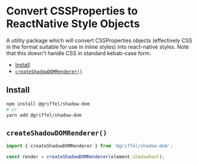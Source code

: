 # Convert CSSProperties to ReactNative Style Objects

A utility package which will convert CSSProperties objects (effectively CSS in the format suitable
for use in inline styles) into react-native styles. Note that this doesn't handle CSS in standard
kebab-case form.

<!-- START doctoc generated TOC please keep comment here to allow auto update -->
<!-- DON'T EDIT THIS SECTION, INSTEAD RE-RUN doctoc TO UPDATE -->

- [Install](#install)
- [`createShadowDOMRenderer()`](#createshadowdomrenderer)

<!-- END doctoc generated TOC please keep comment here to allow auto update -->

## Install

```bash
npm install @griffel/shadow-dom
# or
yarn add @griffel/shadow-dom
```

## `createShadowDOMRenderer()`

```ts
import { createShadowDOMRenderer } from '@griffel/shadow-dom';

const render = createShadowDOMRenderer(element.shadowRoot);
```
